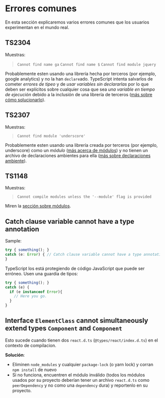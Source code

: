 # Errores comunes
En esta sección explicaremos varios errores comunes que los usuarios experimentan en el mundo real.

## TS2304
Muestras:
> `Cannot find name ga`
> `Cannot find name $`
> `Cannot find module jquery`

Probablemente esten usando una librería hecha por terceros (por ejemplo, google analytics) y no la han `declare`ado. TypeScript intenta salvarlos de cometer *errores de tipeo* y de *usar variables sin declararlas* por lo que deben ser explícitos sobre cualquier cosa que sea *una variable en tiempo de ejecución* debido a la inclusión de una librería de terceros ([más sobre cómo solucionarlo][ambient]).

## TS2307
Muestras:
> `Cannot find module 'underscore'`

Probablemente esten usando una librería creada por terceros (por ejemplo, underscore) como un *módulo* ([más acerca de módulos][modules]) y no tienen un archivo de declaraciones ambientes para ella ([más sobre declaraciones ambiente][ambient]).

## TS1148
Muestras:
> `Cannot compile modules unless the '--module' flag is provided`

Miren la [sección sobre módulos][modules].

## Catch clause variable cannot have a type annotation
Sample:
```js
try { something(); }
catch (e: Error) { // Catch clause variable cannot have a type annotation
}
```
TypeScript los está protegiendo de código JavaScript que puede ser erróneo. Usen una guardia de tipos:
```js
try { something(); }
catch (e) {
  if (e instanceof Error){
    // Here you go.
  }
}
```

## Interface `ElementClass` cannot simultaneously extend types `Component` and `Component`
Esto sucede cuando tienen dos `react.d.ts` (`@types/react/index.d.ts`) en el contexto de compilacion.

**Solución**:
* Eliminen `node_modules` y cualquier `package-lock` (o yarn lock) y corran `npm install` de nuevo
* Si no funciona, encuentren el módulo inválido (todos los módulos usados por su proyecto deberían tener un archivo `react.d.ts` como `peerDependency` y no como una `dependency` dura) y reportenlo en su proyecto.


[ambient]: ../types/ambient/d.ts.md
[modules]: ../project/modules.md
